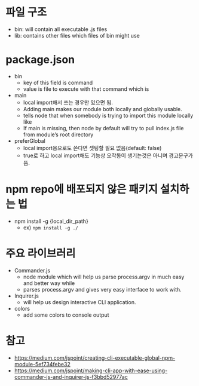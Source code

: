 # 파일 구조

- bin: will contain all executable .js files
- lib: contains other files which files of bin might use

# package.json

- bin
  - key of this field is command
  - value is file to execute with that command which is
- main
  - local import해서 쓰는 경우만 있으면 됨.
  - Adding main makes our module both locally and globally usable.
  - tells node that when somebody is trying to import this module locally like
  - If main is missing, then node by default will try to pull index.js file from module’s root directory
- preferGlobal
  - local import용으로도 쓴다면 셋팅할 필요 없음(default: false)
  - true로 하고 local import해도 기능상 오작동이 생기는것은 아니며 경고문구가 뜸.

# npm repo에 배포되지 않은 패키지 설치하는 법

- npm install -g {local_dir_path}
  - ex) `npm install -g ./`

# 주요 라이브러리

- Commander.js
  - node module which will help us parse process.argv in much easy and better way while
  - parses process.argv and gives very easy interface to work with.
- Inquirer.js
  - will help us design interactive CLI application.
- colors
  - add some colors to console output

# 참고

- https://medium.com/jspoint/creating-cli-executable-global-npm-module-5ef734febe32
- https://medium.com/jspoint/making-cli-app-with-ease-using-commander-js-and-inquirer-js-f3bbd52977ac
